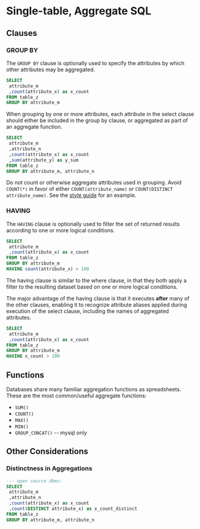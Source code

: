 # Single-table, Aggregate SQL

## Clauses

### GROUP BY

The `GROUP BY` clause is optionally used to specify the attributes by which other attributes may be aggregated.

```` sql
SELECT
 attribute_m
 ,count(attribute_x) as x_count
FROM table_z
GROUP BY attribute_m
````

When grouping by one or more attributes,
 each attribute in the select clause should either be
  included in the group by clause,
  or aggregated as part of an aggregate function.

```` sql
SELECT
 attribute_m
 ,attribute_n
 ,count(attribute_x) as x_count
 ,sum(attribute_y) as y_sum
FROM table_z
GROUP BY attribute_m, attribute_n
````

Do not count or otherwise aggregate attributes used in grouping. Avoid `COUNT(*)` in favor of either `COUNT(attribute_name)` or `COUNT(DISTINCT attribute_name)`. See the [style guide](/notes/data-analysis/sql-style-guide.md) for an example.

### HAVING

The `HAVING` clause
 is optionally used to filter the set of returned results according to one or more logical conditions.

 ```` sql
 SELECT
  attribute_m
  ,count(attribute_x) as x_count
 FROM table_z
 GROUP BY attribute_m
 HAVING count(attribute_x) > 100
 ````

The having clause is similar to the where clause, in that they both apply a filter to the resulting dataset based on one or more logical conditions.

The major advantage of the having clause is that it executes **after** many of the other clauses, enabling it to recognize attribute aliases applied during execution of the select clause, including the names of aggregated attributes.

```` sql
SELECT
 attribute_m
 ,count(attribute_x) as x_count
FROM table_z
GROUP BY attribute_m
HAVING x_count > 100
````

## Functions

Databases share many familiar aggregation functions as spreadsheets. These are the most common/useful aggregate functions:

 + `SUM()`
 + `COUNT()`
 + `MAX()`
 + `MIN()`
 + `GROUP_CONCAT()` -- mysql only

## Other Considerations

### Distinctness in Aggregations

```` sql
--- open source dbms:
SELECT
 attribute_m
 ,attribute_n
 ,count(attribute_x) as x_count
 ,count(DISTINCT attribute_x) as x_count_distinct
FROM table_z
GROUP BY attribute_m, attribute_n
````

